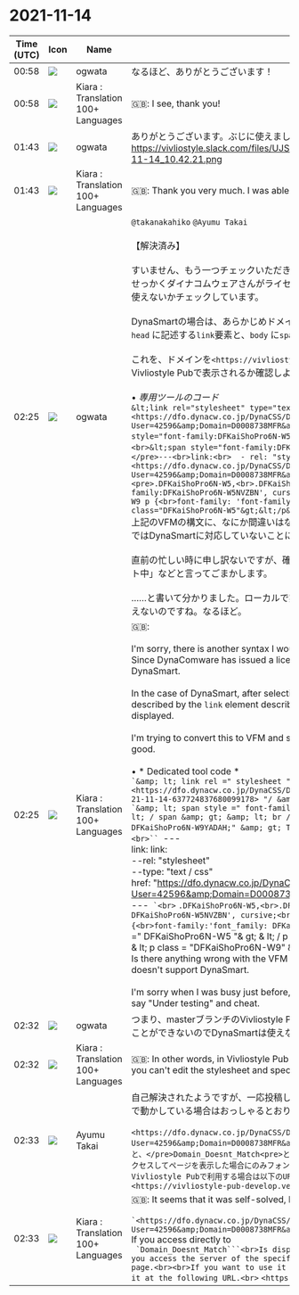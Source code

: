 # 2021-11-14

|Time (UTC)|Icon|Name|Message|
|---|---|---|---|
|00:58|![](https://avatars.slack-edge.com/2019-11-22/845042642576_070441337abaca9fb7b3_72.png)|ogwata|なるほど、ありがとうございます！|
|00:58|![](https://avatars.slack-edge.com/2021-08-02/2324149410423_2aa7423c4133ecb9f168_72.png)|Kiara : Translation 100+ Languages|🇬🇧: I see, thank you!|
|01:43|![](https://avatars.slack-edge.com/2019-11-22/845042642576_070441337abaca9fb7b3_72.png)|ogwata|ありがとうございます。ぶじに使えました。<br>https://vivliostyle.slack.com/files/UJS3RCS86/F02M8RM5SUT/____________________________2021-11-14_10.42.21.png|
|01:43|![](https://avatars.slack-edge.com/2021-08-02/2324149410423_2aa7423c4133ecb9f168_72.png)|Kiara : Translation 100+ Languages|🇬🇧: Thank you very much. I was able to use it for Buji.|
|02:25|![](https://avatars.slack-edge.com/2019-11-22/845042642576_070441337abaca9fb7b3_72.png)|ogwata|`@takanakahiko` `@Ayumu Takai`<br><br>【解決済み】<br><br>すいません、もう一つチェックいただきたい構文があります。<br>せっかくダイナコムウェアさんがライセンスを出してくださったので、DynaSmartでWebフォントが使えないかチェックしています。<br><br>DynaSmartの場合は、あらかじめドメインを登録した後、専用ツール対象とするフォントを選択し、`head` に記述する`link`要素と、`body` に`span`要素によって記述するコードが表示されます。<br><br>これを、ドメインを`<https://vivliostyle-pub-develop.vercel.app/>` で登録後、VFMに変換してVivliostyle Pubで表示されるか確認しようとしていますが、うまく表示されません。<br><br>• *専用ツールのコード*<br>```&lt;link rel="stylesheet" type="text/css" href="<https://dfo.dynacw.co.jp/DynaCSS/DynaCSS.ashx?User=42596&amp;Domain=D0008738MFR&amp;DTS=21-11-14-637724837680099178>"/&gt;<pre>&lt;span style="font-family:DFKaiShoPro6N-W5NVZBN;"&gt;テキスト入力1&lt;/span&gt;&lt;br/&gt;<br>&lt;span style="font-family:DFKaiShoPro6N-W9YADAH;"&gt;テキスト入力2&lt;/span&gt;• *VFM*</pre>---<br>link:<br>  - rel: "stylesheet"<br>  - type: "text/css"<br>    href: "<https://dfo.dynacw.co.jp/DynaCSS/DynaCSS.ashx?User=42596&amp;Domain=D0008738MFR&amp;DTS=21-11-14-637724837680099178>"<br>---<pre>.DFKaiShoPro6N-W5,<br>.DFKaiShoPro6N-W5 p {<br>font-family: 'font-family:DFKaiShoPro6N-W5NVZBN', cursive;<br>}<br><br>.DFKaiShoPro6N-W9,<br>.DFKaiShoPro6N-W9 p {<br>font-family: 'font-family:DFKaiShoPro6N-W9YADAH', cursive;<br>}</pre>&lt;p class="DFKaiShoPro6N-W5"&gt;&lt;/p&gt;<br>&lt;p class="DFKaiShoPro6N-W9"&gt;&lt;/p&gt;```<br>上記のVFMの構文に、なにか間違いはないでしょうか？　もしも構文の問題でない場合、Vivliostyle.jsではDynaSmartに対応していないことになります。<br><br>直前の忙しい時に申し訳ないですが、確認してただけれるとありがたいです。むずかしい場合は「テスト中」などと言ってごまかします。<br><br>……と書いて分かりました。ローカルで実行しているので、登録したドメインと異なってしまうので使えないのですね。なるほど。|
|02:25|![](https://avatars.slack-edge.com/2021-08-02/2324149410423_2aa7423c4133ecb9f168_72.png)|Kiara : Translation 100+ Languages|🇬🇧:  <br><br>I'm sorry, there is another syntax I would like you to check.<br>Since DynaComware has issued a license, I am checking if Web fonts can be used with DynaSmart.<br><br>In the case of DynaSmart, after selecting the font to be the target of the dedicated tool, the code described by the `link` element described in` head` and the `span` element described in` body` are displayed.<br><br>I'm trying to convert this to VFM and see if it looks good in Vivliostyle Pub, but it doesn't look good.<br><br>• * Dedicated tool code *<br>`` `&amp; lt; link rel =" stylesheet "type =" text / css "href =" <https://dfo.dynacw.co.jp/DynaCSS/DynaCSS.ashx?User=42596&amp;Domain=D0008738MFR&amp;DTS= 21-11-14-637724837680099178> "/ &amp; gt;` ``<br>`` `&amp; lt; span style =" font-family: DFKaiShoPro6N-W5NVZBN; "&amp; gt; Text input 1 &amp; lt; / span &amp; gt; &amp; lt; br / &amp; gt;<br>&amp; lt; span style = "font-family: DFKaiShoPro6N-W9YADAH;" &amp; gt; Text input 2 &amp; lt; / span &amp; gt; `` `<br>• * VFM *<br>`` `---<br>link: link:<br>  --rel: "stylesheet"<br>  --type: "text / css"<br>    href: "<https://dfo.dynacw.co.jp/DynaCSS/DynaCSS.ashx?User=42596&amp;Domain=D0008738MFR&amp;DTS=21-11-14-637724837680099178>"<br>---`` `<br>`` `.DFKaiShoPro6N-W5,<br>.DFKaiShoPro6N-W5 p {<br>font-family:'font_family: DFKaiShoPro6N-W5NVZBN', cursive;<br>}<br><br>.DFKaiShoPro6N-W9,<br>.DFKaiShoPro6N-W9 p {<br>font-family:'font_family: DFKaiShoPro6N-W9YADAH', cursive;<br>} ```<br>`` `&amp; lt; p class =" DFKaiShoPro6N-W5 "&amp; gt; &amp; lt; / p &amp; gt;<br>&amp; lt; p class = "DFKaiShoPro6N-W9" &amp; gt; &amp; lt; / p &amp; gt; `` `<br>Is there anything wrong with the VFM syntax above? If it's not a syntax issue, Vivliostyle.js doesn't support DynaSmart.<br><br>I'm sorry when I was busy just before, but I'd appreciate it if you could confirm it. If it is difficult, say "Under testing" and cheat.|
|02:32|![](https://avatars.slack-edge.com/2019-11-22/845042642576_070441337abaca9fb7b3_72.png)|ogwata|つまり、masterブランチのVivliostyle Pubでは、スタイルシートを編集してWebフォントを指定することができないのでDynaSmartは使えない、ということですね。|
|02:32|![](https://avatars.slack-edge.com/2021-08-02/2324149410423_2aa7423c4133ecb9f168_72.png)|Kiara : Translation 100+ Languages|🇬🇧: In other words, in Vivliostyle Pub of the master branch, you can't use DynaSmart because you can't edit the stylesheet and specify the web font.|
|02:33|![](https://avatars.slack-edge.com/2021-11-13/2734732574129_8d1b9fea40457c8d0a44_72.png)|Ayumu Takai|自己解決されたようですが、一応投稿しておきます。そしてdemo/webfontブランチのものをローカルで動かしている場合はおっしゃるとおりですね。<br><br>```<https://dfo.dynacw.co.jp/DynaCSS/DynaCSS.ashx?User=42596&amp;Domain=D0008738MFR&amp;DTS=21-11-14-637724837680099178><pre>に直接アクセスすると、</pre>Domain_Doesnt_Match<pre>という表示がされます。<br>事前に申請した特定のドメインのサーバにアクセスしてページを表示した場合にのみフォントが利用可能になっているのだと思います。<br><br>現在のVivliostyle Pubで利用する場合は以下のURLで利用すると申請していないと駄目なのではないでしょうか。</pre><https://vivliostyle-pub-develop.vercel.app/>```|
|02:33|![](https://avatars.slack-edge.com/2021-08-02/2324149410423_2aa7423c4133ecb9f168_72.png)|Kiara : Translation 100+ Languages|🇬🇧: It seems that it was self-solved, but I will go to school for the time being.<br><br>`` `<https://dfo.dynacw.co.jp/DynaCSS/DynaCSS.ashx?User=42596&amp;Domain=D0008738MFR&amp;DTS=21-11-14-637724837680099178>` ``<br>If you access directly to<br>`` `Domain_Doesnt_Match```<br>Is displayed.<br>I think that the font is available only when you access the server of the specific domain you applied for in advance and display the page.<br><br>If you want to use it with the current Vivliostyle Pub, you have to apply for it at the following URL.<br>`` `<https://vivliostyle-pub-develop.vercel.app/>` `<br>|
